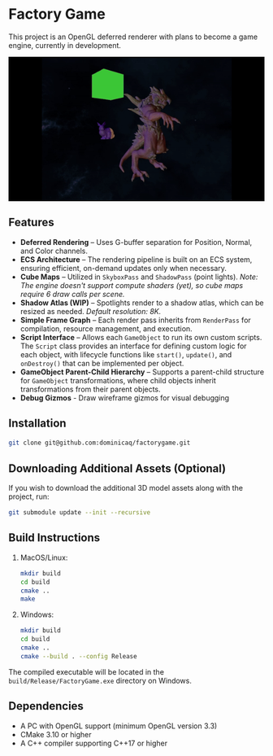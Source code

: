 # Factory Game

This project is an OpenGL deferred renderer with plans to become a game engine, currently in development.

<div style="text-align: center;">
    <img src="./resources/demo.gif" alt="Demo" style="display: block; margin: 0 auto; border: none;">
</div>


## Features
- **Deferred Rendering** – Uses G-buffer separation for Position, Normal, and Color channels.
- **ECS Architecture** – The rendering pipeline is built on an ECS system, ensuring efficient, on-demand updates only when necessary.
- **Cube Maps** – Utilized in `SkyboxPass` and `ShadowPass` (point lights). *Note: The engine doesn't support compute shaders (yet), so cube maps require 6 draw calls per scene.*
- **Shadow Atlas (WIP)** – Spotlights render to a shadow atlas, which can be resized as needed. *Default resolution: 8K.*
- **Simple Frame Graph** – Each render pass inherits from `RenderPass` for compilation, resource management, and execution.
- **Script Interface** – Allows each `GameObject` to run its own custom scripts. The `Script` class provides an interface for defining custom logic for each object, with lifecycle functions like `start()`, `update()`, and `onDestroy()` that can be implemented per object.
- **GameObject Parent-Child Hierarchy** – Supports a parent-child structure for `GameObject` transformations, where child objects inherit transformations from their parent objects.
- **Debug Gizmos** - Draw wireframe gizmos for visual debugging

## Installation
```sh
git clone git@github.com:dominicaq/factorygame.git
```
## Downloading Additional Assets (Optional)
If you wish to download the additional 3D model assets along with the project, run:
```sh
git submodule update --init --recursive
```
## Build Instructions
1. MacOS/Linux:
    ```sh
    mkdir build
    cd build
    cmake ..
    make
    ```
2. Windows:
    ```sh
    mkdir build
    cd build
    cmake ..
    cmake --build . --config Release
    ```
The compiled executable will be located in the `build/Release/FactoryGame.exe` directory on Windows.

## Dependencies
- A PC with OpenGL support (minimum OpenGL version 3.3)
- CMake 3.10 or higher
- A C++ compiler supporting C++17 or higher
